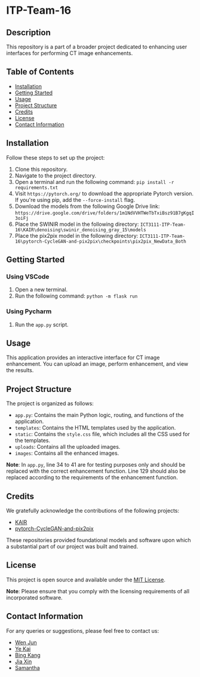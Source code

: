 # ITP-Team-16

## Description

This repository is a part of a broader project dedicated to enhancing user interfaces for performing CT image enhancements.

## Table of Contents
- [Installation](#installation)
- [Getting Started](#getting-started)
- [Usage](#usage)
- [Project Structure](#project-structure)
- [Credits](#credits)
- [License](#license)
- [Contact Information](#contact-information)

## Installation

Follow these steps to set up the project:

1. Clone this repository.
2. Navigate to the project directory.
3. Open a terminal and run the following command:
   `pip install -r requirements.txt`
4. Visit `https://pytorch.org/` to download the appropriate Pytorch version. If you're using pip, add the `--force-install` flag.
5. Download the models from the following Google Drive link: `https://drive.google.com/drive/folders/1m1NdVVHTWeTbTxiBsz91B7gKgqI3oiFj`
6. Place the SWINIR model in the following directory: `ICT3111-ITP-Team-16\KAIR\denoising\swinir_denoising_gray_15\models`
7. Place the pix2pix model in the following directory: `ICT3111-ITP-Team-16\pytorch-CycleGAN-and-pix2pix\checkpoints\pix2pix_NewData_Both`

## Getting Started

### Using VSCode

1. Open a new terminal.
2. Run the following command:
   `python -m flask run`

### Using Pycharm

1. Run the `app.py` script.

## Usage

This application provides an interactive interface for CT image enhancement. You can upload an image, perform enhancement, and view the results.

## Project Structure

The project is organized as follows:

- `app.py`: Contains the main Python logic, routing, and functions of the application.
- `templates`: Contains the HTML templates used by the application.
- `static`: Contains the `style.css` file, which includes all the CSS used for the templates.
- `uploads`: Contains all the uploaded images.
- `images`: Contains all the enhanced images.

**Note**: In `app.py`, line 34 to 41 are for testing purposes only and should be replaced with the correct enhancement function. Line 129 should also be replaced according to the requirements of the enhancement function.

## Credits

We gratefully acknowledge the contributions of the following projects:

- [KAIR](https://github.com/cszn/KAIR)
- [pytorch-CycleGAN-and-pix2pix](https://github.com/junyanz/pytorch-CycleGAN-and-pix2pix)

These repositories provided foundational models and software upon which a substantial part of our project was built and trained.

## License

This project is open source and available under the [MIT License](LICENSE). 

**Note**: Please ensure that you comply with the licensing requirements of all incorporated software.

## Contact Information

For any queries or suggestions, please feel free to contact us:

- [Wen Jun](https://github.com/tryhardlaijun)
- [Ye Kai](https://github.com/yekai11)
- [Bing Kang](https://github.com/changbingkang)
- [Jia Xin](https://github.com/mandyjiaxin98)
- [Samantha](https://github.com/samanthalam18)
